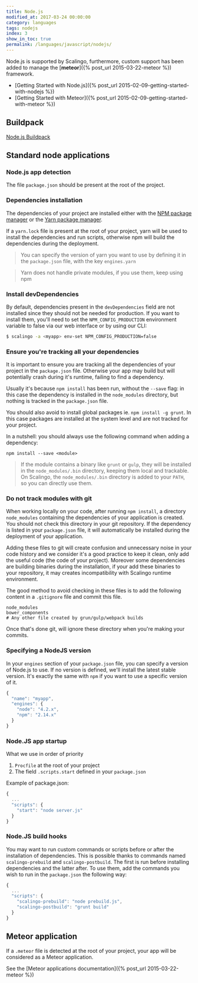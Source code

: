 ```yaml
---
title: Node.js
modified_at: 2017-03-24 00:00:00
category: languages
tags: nodejs
index: 3
show_in_toc: true
permalink: /languages/javascript/nodejs/
---
```


Node.js is supported by Scalingo, furthermore, custom support has been added
to manage the [__meteor__]({% post_url 2015-03-22-meteor %}) framework.

* [Getting Started with Node.js]({% post_url 2015-02-09-getting-started-with-nodejs %})
* [Getting Started with Meteor]({% post_url 2015-02-09-getting-started-with-meteor %})

## Buildpack

[Node.js Buildpack](https://github.com/Scalingo/nodejs-buildpack)

## Standard node applications

### Node.js app detection

The file `package.json` should be present at the root of the project.

### Dependencies installation

The dependencies of your project are installed either with the [NPM package manager](https://www.npmjs.com/) or the [Yarn package manager](https://yarnpkg.com/).

If a `yarn.lock` file is present at the root of your project, yarn will be used to install the dependencies and run scripts, otherwise npm will build the dependencies during the deployment.

> You can specify the version of yarn you want to use by defining it in the `package.json` file, with the key `engines.yarn`

> Yarn does not handle private modules, if you use them, keep using npm

### Install devDependencies

By default, dependencies present in the `devDependencies` field are not installed since they should not be needed for production.
If you want to install them, you'll need to set the `NPM_CONFIG_PRODUCTION` environment variable to false via our web interface or by using our CLI:

```bash
$ scalingo -a <myapp> env-set NPM_CONFIG_PRODUCTION=false
```

### Ensure you're tracking all your dependencies

It is important to ensure you are tracking all the dependencies of your project in the `package.json` file. Otherwise your app may build but will potentially crash during it's runtime, failing to find a dependency.

Usually it's because `npm install` has been run, without the `--save` flag: in this case the dependency is installed in the `node_modules` directory, but nothing is tracked in the `package.json` file.

You should also avoid to install global packages ie. `npm install -g grunt`. In this case packages are installed at the system level and are not tracked for your project.

In a nutshell: you should always use the following command when adding a dependency:

```
npm install --save <module>
```

>  If the module contains a binary like `grunt` or `gulp`, they will be installed in the `node_modules/.bin` directory, keeping them local and trackable.
> On Scalingo, the `node_modules/.bin` directory is added to your `PATH`, so you can directly use them.

### Do not track modules with git

When working locally on your code, after running `npm install`, a directory `node_modules` containing the dependencies of your application is created. You should not check this directory in your git repository. If the dependency is listed in your `package.json` file, it will automatically be installed during the deployment of your application.

Adding these files to git will create confusion and unnecessary noise in your code history and we consider it's a good practice to keep it clean, only add the useful code (the code of your project). Moreover some dependencies are building binaries during the installation, if your add these binaries to your repository, it may creates incompatibility with Scalingo runtime environment.

The good method to avoid checking in these files is to add the following content in a `.gitignore` file and commit this file.

```
node_modules
bower_components
# Any other file created by grun/gulp/webpack builds
```
Once that's done git, will ignore these directory when you're making your commits.

### Specifying a NodeJS version

In your `engines` section of your `package.json` file, you can specify a version of Node.js to use. If no version is defined, we'll install the latest stable version. It's exactly the same with `npm` if you want to use a specific version of it.

```javascript
{
  "name": "myapp",
  "engines": {
    "node": "4.2.x",
    "npm": "2.14.x"
  }
}
```

### Node.JS app startup

What we use in order of priority

1. `Procfile` at the root of your project
2. The field `.scripts.start` defined in your `package.json` 

Example of package.json:

```javascript
{
  ...
  "scripts": {
    "start": "node server.js"
  }
}
```

### Node.JS build hooks

You may want to run custom commands or scripts before or after the installation of dependencies. This is possible thanks to commands named `scalingo-prebuild` and `scalingo-postbuild`. The first is run before installing dependencies and the latter after. To use them, add the commands you wish to run in the `package.json` the following way:

```javascript
{
  ...
  "scripts": {
    "scalingo-prebuild": "node prebuild.js",
    "scalingo-postbuild": "grunt build"
  }
}
```

## Meteor application

If a `.meteor` file is detected at the root of your project, your app will
be considered as a Meteor application.

See the [Meteor applications documentation]({% post_url 2015-03-22-meteor %})
